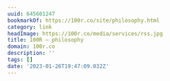 ```yaml
---
uuid: 645601247
bookmarkOf: https://100r.co/site/philosophy.html
category: link
headImage: https://100r.co/media/services/rss.jpg
title: 100R — philosophy
domain: 100r.co
description: ''
tags: []
date: '2023-01-26T19:47:09.032Z'
---
```



